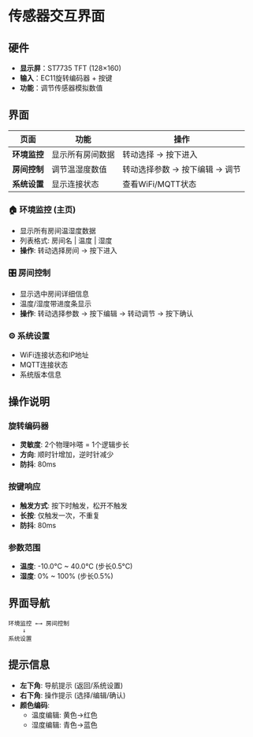 # 传感器交互界面

## 硬件
- **显示屏**：ST7735 TFT (128×160)
- **输入**：EC11旋转编码器 + 按键
- **功能**：调节传感器模拟数值

## 界面
| 页面 | 功能 | 操作 |
|------|------|------|
| **环境监控** | 显示所有房间数据 | 转动选择 → 按下进入 |
| **房间控制** | 调节温湿度数值 | 转动选择参数 → 按下编辑 → 调节 |
| **系统设置** | 显示连接状态 | 查看WiFi/MQTT状态 |

### 🏠 环境监控 (主页)
- 显示所有房间温湿度数据
- 列表格式: 房间名 | 温度 | 湿度
- **操作**: 转动选择房间 → 按下进入

### 🎛️ 房间控制
- 显示选中房间详细信息
- 温度/湿度带进度条显示
- **操作**: 转动选择参数 → 按下编辑 → 转动调节 → 按下确认

### ⚙️ 系统设置
- WiFi连接状态和IP地址
- MQTT连接状态
- 系统版本信息

## 操作说明

### 旋转编码器
- **灵敏度**: 2个物理咔嗒 = 1个逻辑步长
- **方向**: 顺时针增加，逆时针减少
- **防抖**: 80ms

### 按键响应
- **触发方式**: 按下时触发，松开不触发
- **长按**: 仅触发一次，不重复
- **防抖**: 80ms

### 参数范围
- **温度**: -10.0°C ~ 40.0°C (步长0.5°C)
- **湿度**: 0% ~ 100% (步长0.5%)

## 界面导航
```
环境监控 ←→ 房间控制
    ↓
系统设置
```

## 提示信息
- **左下角**: 导航提示 (返回/系统设置)
- **右下角**: 操作提示 (选择/编辑/确认)
- **颜色编码**: 
  - 温度编辑: 黄色→红色
  - 湿度编辑: 青色→蓝色